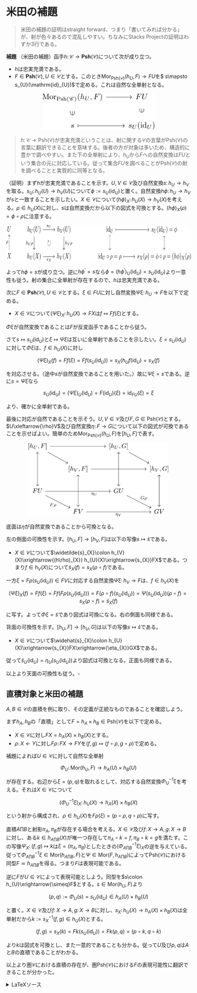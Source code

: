 
# 米田の補題

> 米田の補題の証明はstraight forward、つまり「書いてみれば分かる」が、射が色々あるので混乱しやすい。ちなみにStacks Projectの証明はわずか3行である。

__補題__ （米田の補題）函手$h\colon\mathscr{C}\rightarrow\mathbf{Psh}(\mathscr{C})$について次が成り立つ。

- $h$は忠実充満である。
- $F\in\mathbf{Psh}(\mathscr{C}), U\in\mathscr{C}$とする。このとき$\mathrm{Mor}_{\mathrm{Psh}(\mathscr{C})}(h_{U}, F)\rightarrow FU$を$ s\mapsto s_{U}(\mathrm{id}_{U})$で定める。これは自然な全単射となる。

<p align=center><img src="pics/yoneda_01.svg" height="100"></p>

> $h\colon\mathscr{C}\rightarrow\mathrm{Psh}(\mathscr{C})$が忠実充満ということは、射に関する$\mathscr{C}$の言葉が$\mathrm{Psh}(\mathscr{C})$の言葉に翻訳できることを意味する。後者の方が対象は多いため、構造的に豊かで調べやすい。また下の全単射により、$h_{U}$から$F$への自然変換は$FU$という集合の元に対応している。従って集合$FU$を調べることが$\mathrm{Psh}(\mathscr{C})$の射を調べることと実質的に同等となる。

（証明）まず$h$が忠実充満であることを示す。$U, V\in\mathscr{C}$及び自然変換$s\colon h_{U}\rightarrow h_{V}$を取る。$s_{U}\colon h_{U}(U)\rightarrow h_{V}(U)$について$\phi:=s_{U}(\mathrm{id}_{U})$と置く。自然変換$h\phi\colon h_{U}\rightarrow h_{V}$が$s$と一致することを示したい。$X\in\mathscr{C}$について$(h\phi)_{X}\colon h_{U}(X)\rightarrow h_{V}(X)$を考える。$\rho\in h_{U}(X)$に対し、$s$は自然変換だから以下の図式を可換とする。$(h\phi)_{X}(\rho)=\phi\circ\rho$に注意する。

<p align=center><img src="pics/yoneda_02.svg" height="100"></p>

よって$h\phi=s$が成り立つ。逆に$h\phi^{\prime}=s$なら$\phi=(h\phi^{\prime})_{U}(\mathrm{id}_{U})=s_{U}(\mathrm{id}_{U})$より一意性も従う。射の集合に全単射が存在するので、$h$は忠実充満である。

次に$F\in\mathbf{Psh}(\mathscr{C}), U\in\mathscr{C}$とする。$\xi\in FU$に対し自然変換$\Psi\xi\colon h_{U}\rightarrow F$を以下で定める。

- $X\in\mathscr{C}$について$(\Psi\xi)_{X}\colon h_{U}(X)\rightarrow FX$は$f\mapsto Ff(\xi)$とする。

$\Phi\xi$が自然変換であることは$F$が反変函手であることから従う。

さて$s\mapsto s_{U}(\mathrm{id}_{U})$と$\xi\mapsto\Psi\xi$は互いに全単射であることを示したい。$\xi=s_{U}(\mathrm{id}_{U})$に対して$\Phi\xi$は、$f\in h_{U}(X)$に対し

$$
(\Psi\xi)_{X}(f)=Ff(\xi)=Ff(s_{U}(\mathrm{id}_{U}))=s_{X}(h_{U}f(\mathrm{id}_{U})=s_{X}(f)
$$

を対応させる。（途中$s$が自然変換であることを用いた。）故に$\Psi\xi=s$である。逆に$s=\Psi\xi$なら

$$
s_{U}(\mathrm{id}_{U})=(\Psi\xi)_{U}(\mathrm{id}_{U})=F(\mathrm{id}_{U})(\xi)=\mathrm{id}_{FU}(\xi)=\xi
$$

より、確かに全単射である。

最後に対応が自然であることを示そう。$U, V\in\mathscr{C}$及び$F, G\in\mathrm{Psh}(\mathscr{C})$とする。$U\xleftarrow{\rho}V$及び自然変換$\eta\colon F\rightarrow G$について以下の図式が可換であることを示せばよい。簡単のため$\mathrm{Mor}_{\mathrm{Psh}(\mathscr{C})}(h_{U}, F)$を$\lbrack h_{U}, F \rbrack$で表す。

<p align=center><img src="pics/yoneda_03.svg" height="200"></p>

底面は$\eta$が自然変換であることから可換となる。

左の側面の可換性を示す。$\lbrack h_{U}, F \rbrack\rightarrow\lbrack h_{V}, F \rbrack$は以下の写像$s\mapsto\widetilde{s}$である。

- $X\in\mathscr{C}$について$\widetilde{s}_{X}\colon h_{V}(X)\xrightarrow{(h\rho)_{X}} h_{U}(X)\xrightarrow{s_{X}}FX$である。つまり$f\in h_{V}(X)$について$\widetilde{s}_{X}(f)=s_{X}(\rho\circ f)$である。

一方$\xi=F\rho(s_{U}(\mathrm{id}_{U}))\in FV$に対応する自然変換$\Psi\xi\colon h_{V}\rightarrow F$は、$f\in h_{V}(X)$を

$$
(\Psi\xi)_{X}(f)=Ff(\xi)=Ff(F\rho(s_{U}(\mathrm{id}_{U})))=F(\rho\circ f)(s_{U}(\mathrm{id}_{U}))=\Psi(s_{U}(\mathrm{id}_{U}))(\rho\circ f)=s_{X}(\rho\circ f)=\widetilde{s}_{X}(f)
$$

に写す。よって$\Phi\xi=\widetilde{s}$であり図式は可換になる。右の側面も同様である。

背面の可換性を示す。$\lbrack h_{U}, F \rbrack\rightarrow \lbrack h_{U}, G \rbrack$は以下の写像$s\mapsto\widehat{s}$である。

- $X\in\mathscr{C}$について$\widehat{s}_{X}\colon h_{U}(X)\xrightarrow{s_{X}}FX\xrightarrow{\eta_{X}}GX$である。

従って$\widehat{s}_{U}(\mathrm{id}_{U})=\eta_{U}(s_{U}(\mathrm{id}_{U}))$より図式は可換となる。正面も同様である。

以上より天面の可換性も従う。$\square$


## 直積対象と米田の補題

$A, B\in\mathscr{C}$の直積を例に取り、その定義が正統なものであることを確認しよう。

まず$h_{A}, h_{B}$の「直積」として$F=h_{A}\times h_{B}\in\mathrm{Psh}(\mathscr{C})$を以下で定める。

- $X\in\mathscr{C}$に対し$FX=h_{A}(X)\times h_{B}(X)$とする。
- $\rho\colon X\leftarrow Y$に対し$F\rho\colon FX\rightarrow FY$を$(f, g)\mapsto(f\circ\rho, g\circ\rho)$で定める。

補題によれば$U\in\mathscr{C}$に対して自然な全単射

$$
\Phi_{U}\colon\mathrm{Mor}(h_{U}, F)\rightarrow h_{A}(U)\times h_{B}(U)
$$

が存在する。右辺から$\xi=(p, q)$を取れるとして、対応する自然変換$\Phi_{U}^{-1}\xi$を考える。それは$X\in\mathscr{C}$について

$$
(\Phi_{U}^{-1}\xi)_{X}\colon h_{U}(X)\rightarrow h_{A}(X)\times h_{B}(X)
$$

という射から構成され、$\rho\in h_{U}(X)$を$F\rho(\xi)=(p\circ\rho, q\circ\rho)$に写す。

直積$A\prod B$と射影$\pi_{A}, \pi_{B}$が存在する場合を考える。$X\in\mathscr{C}$及び$f\colon X\rightarrow A, g\colon X\rightarrow B$に対し、ある$k\in h_{A\prod B}(X)$が唯一つ存在して$\pi_{A}\circ k=f, \pi_{B}\circ k=g$を満たす。この写像$\Psi_{X}\colon (f, g)\mapsto k$は$\xi=(\pi_{A}, \pi_{B})$としたときの$(\Phi_{A\prod B}^{-1}\xi)_{X}$の逆を与えている。従って$\Phi_{A\prod B}^{-1}\xi\in\mathrm{Mor}(h_{A\prod B}, F)$と$\Psi\in\mathrm{Mor}(F, h_{A\prod B})$によって$\mathrm{Psh}(\mathscr{C})$における同型$F\simeq h_{A\prod B}$を得る。つまり$F$は表現可能である。

逆に$F$が$U\in\mathscr{C}$によって表現可能としよう。同型を$s\colon h_{U}\xrightarrow{\simeq}F$とする。$s\in\mathrm{Mor}(h_{U}, F)$より

$$
(p, q):=\Phi_{U}(s)=s_{U}(\mathrm{id}_{U})\in h_{A}(U)\times h_{B}(U)
$$

と置く。$X\in\mathscr{C}$及び$f\colon X\rightarrow A, g\colon X\rightarrow B$に対し、$s_{X}\colon h_{U}(X)\rightarrow h_{A}(X)\times h_{B}(X)$は全単射だから$k:=s_{X}^{-1}(f, g)\in h_{U}(X)$とする。

$$
(f, g)=s_{X}(k)=Fk(s_{U}(\mathrm{id}_{U}))=Fk(p, q)=(p\circ k, q\circ k)
$$

より$k$は図式を可換とし、また一意的であることも分かる。従って$U$及び$p, q$は$A$と$B$の直積であることがわかる。

以上より圏$\mathscr{C}$における直積の存在が、圏$\mathrm{Psh}(\mathscr{C})$における$F$の表現可能性に翻訳できることが分かった。


<details>
<summary>LaTeXソース</summary>

```latex
% プリアンブル
\usepackage{amsmath, amssymb, mathrsfs}
\usepackage{tikz-cd}
```

```latex
% yoneda_01.svg
\begin{tikzcd}[contains/.style = {phantom, "\ni", sloped}]
\mathrm{Mor}_{\mathrm{Psh}(\mathscr{C})}(h_{U}, F) \arrow[r] \arrow[d, contains] & FU \arrow[d, contains] \\
s \arrow[r, mapsto] & s_{U}(\mathrm{id}_{U})
\end{tikzcd}
```

```latex
%yoneda_02.dvg
\begin{tikzcd}[contains/.style = {phantom, "\ni", sloped}]
U \arrow[d, leftarrow, "\rho"'] & h_{U}(U) \arrow[r, "s_{U}"] \arrow[d, "h_{U}\rho"'] \arrow[dr, phantom, "\circlearrowright"] & h_{V}(U) \arrow[d, "h_{V}\rho"] & & \mathrm{id}_{U} \arrow[r, mapsto] \arrow[d, mapsto] & s_{U}(\mathrm{id}_{U})=\phi \arrow[d, mapsto] \\
X & h_{U}(X) \arrow[r, "s_{X}"'] & h_{V}(X) & & \mathrm{id}_{U}\circ\rho=\rho \arrow[r, mapsto] & s_{X}(\rho)=\phi\circ\rho=(h\phi)_{X}(\rho)
\end{tikzcd}
```

```latex
%yoneda_03.dvg
\begin{tikzcd}[contains/.style = {phantom, "\ni", sloped}]
\lbrack h_{U}, F \rbrack \arrow[rr] \arrow[dr] \arrow[dd, leftrightarrow] & & \lbrack h_{U}, G \rbrack \arrow[dr] \arrow[dd, leftrightarrow] & \\
& \lbrack h_{V}, F \rbrack \arrow[rr] \arrow[dd, leftrightarrow] & & \lbrack h_{V}, G \rbrack \arrow[dd, leftrightarrow] \\
FU \arrow[rr, "\eta_{U}"', near end] \arrow[dr, "F\rho"'] & & GU \arrow[dr, "G\rho"] & \\
& FV \arrow[rr, "\eta_{V}"'] & & GV
\end{tikzcd}
```

</details>

<!--
```latex {cmd}
\documentclass{standalone}
\usepackage{amsmath, amssymb, mathrsfs}
\usepackage{tikz-cd}
\begin{document}

\begin{tikzcd}[contains/.style = {phantom, "\ni", sloped}]
\lbrack h_{U}, F \rbrack \arrow[rr] \arrow[dr] \arrow[dd, leftrightarrow] & & \lbrack h_{U}, G \rbrack \arrow[dr] \arrow[dd, leftrightarrow] & \\
& \lbrack h_{V}, F \rbrack \arrow[rr] \arrow[dd, leftrightarrow] & & \lbrack h_{V}, G \rbrack \arrow[dd, leftrightarrow] \\
FU \arrow[rr, "\eta_{U}"', near end] \arrow[dr, "F\rho"'] & & GU \arrow[dr, "G\rho"] & \\
& FV \arrow[rr, "\eta_{V}"'] & & GV
\end{tikzcd}

\end{document}
```
-->